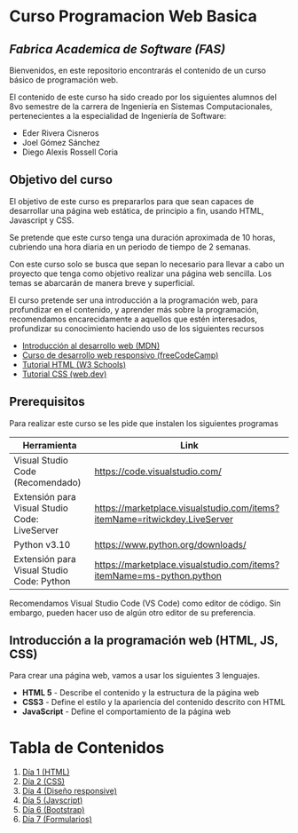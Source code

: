 # Curso Programacion Web Basica

## _Fabrica Academica de Software (FAS)_

Bienvenidos, en este repositorio encontrarás el contenido de un curso básico de programación web.

El contenido de este curso ha sido creado por los siguientes alumnos del 8vo semestre de la carrera de Ingeniería en Sistemas Computacionales, pertenecientes a la especialidad de Ingeniería de Software:

- Eder Rivera Cisneros
- Joel Gómez Sánchez
- Diego Alexis Rossell Coria

## Objetivo del curso

El objetivo de este curso es prepararlos para que sean capaces de desarrollar una página web estática, de principio a fin, usando HTML, Javascript y CSS.

Se pretende que este curso tenga una duración aproximada de 10 horas, cubriendo una hora diaria en un periodo de tiempo de 2 semanas.

Con este curso solo se busca que sepan lo necesario para llevar a cabo un proyecto que tenga como objetivo realizar una página web sencilla. Los temas se abarcarán de manera breve y superficial.

El curso pretende ser una introducción a la programación web, para profundizar en el contenido, y aprender más sobre la programación, recomendamos encarecidamente a aquellos que estén interesados, profundizar su conocimiento haciendo uso de los siguientes recursos

- [Introducción al desarrollo web (MDN)](https://developer.mozilla.org/es/docs/Learn)
- [Curso de desarrollo web responsivo (freeCodeCamp)](https://www.freecodecamp.org/learn/responsive-web-design/)
- [Tutorial HTML (W3 Schools)](https://www.w3schools.com/tags/default.asp)
- [Tutorial CSS (web.dev)](https://web.dev/learn/css/)

## Prerequisitos

Para realizar este curso se les pide que instalen los siguientes programas

| Herramienta                                   | Link                                                                      |
| --------------------------------------------- | ------------------------------------------------------------------------- |
| Visual Studio Code (Recomendado)              | https://code.visualstudio.com/                                            |
| Extensión para Visual Studio Code: LiveServer | https://marketplace.visualstudio.com/items?itemName=ritwickdey.LiveServer |
| Python v3.10                                  | https://www.python.org/downloads/                                         |
| Extensión para Visual Studio Code: Python     | https://marketplace.visualstudio.com/items?itemName=ms-python.python      |

Recomendamos Visual Studio Code (VS Code) como editor de código. Sin embargo, pueden hacer uso de algún otro editor de su preferencia.

## Introducción a la programación web (HTML, JS, CSS)

Para crear una página web, vamos a usar los siguientes 3 lenguajes.

- **HTML 5** - Describe el contenido y la estructura de la página web
- **CSS3** - Define el estilo y la apariencia del contenido descrito con HTML
- **JavaScript** - Define el comportamiento de la página web

# Tabla de Contenidos

1. [Día 1 (HTML)](dia1_html/Dia1.md)
2. [Día 2 (CSS)](dia2_css/Dia2.md)
3. [Día 4 (Diseño responsive)](x/y)
4. [Día 5 (Javscript)](x/y)
5. [Día 6 (Bootstrap)](x/y)
6. [Día 7 (Formularios)](x/y)
